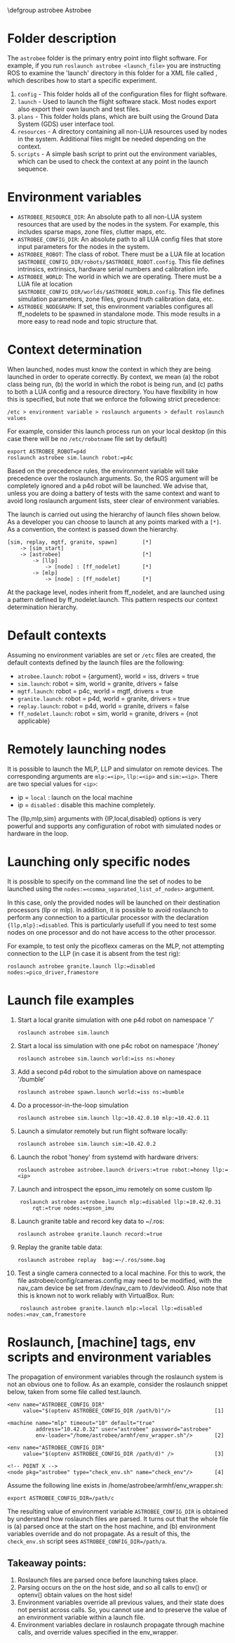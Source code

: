 \defgroup astrobee Astrobee

# Folder description

The `astrobee` folder is the primary entry point into flight software. For
example, if you run `roslaunch astrobee <launch_file>` you are instructing ROS
to examine the 'launch' directory in this folder for a XML file called <launch
file>, which describes how to start a specific experiment.

1. `config` - This folder holds all of the configuration files for flight
   software.
3. `launch` -  Used to launch the flight software stack. Most nodes export also
   export their own launch and test files.
4. `plans` - This folder holds plans, which are built using the Ground Data
   System (GDS) user interface tool.
5. `resources` - A directory containing all non-LUA resources used by nodes in
   the system. Additional files might be needed depending on the context.
6. `scripts` - A simple bash script to print out the environment variables,
   which can be used to check the context at any point in the launch sequence.

# Environment variables

* `ASTROBEE_RESOURCE_DIR`: An absolute path to all non-LUA system resources that
  are used by the nodes in the system. For example, this includes sparse maps,
  zone files, clutter maps, etc.
* `ASTROBEE_CONFIG_DIR`: An absolute path to all LUA config files that store
  input parameters for the nodes in the system.
* `ASTROBEE_ROBOT`: The class of robot. There must be a LUA file at location
  `$ASTROBEE_CONFIG_DIR/robots/$ASTROBEE_ROBOT.config`. This file defines
  intrinsics, extrinsics, hardware serial numbers and calibration info.
* `ASTROBEE_WORLD`: The world in which we are operating. There must be a LUA
  file at location `$ASTROBEE_CONFIG_DIR/worlds/$ASTROBEE_WORLD.config`. This
  file defines simulation parameters, zone files, ground truth calibration data,
  etc.
* `ASTROBEE_NODEGRAPH`: If set, this environment variables configures all
  ff_nodelets to be spawned in standalone mode. This mode results in a more easy
  to read node and topic structure that.

# Context determination

When launched, nodes must know the context in which they are being launched in
order to operate correctly. By context, we mean (a) the robot class being run,
(b) the world in which the robot is being run, and (c) paths to both a LUA
config and a resource directory. You have flexibility in how this is specified,
but note that we enforce the following strict precedence:

    /etc > environment variable > roslaunch arguments > default roslaunch values

For example, consider this launch process run on your local desktop (in this
case there will be no `/etc/robotname` file set by default)

    export ASTROBEE_ROBOT=p4d
    roslaunch astrobee sim.launch robot:=p4c

Based on the precedence rules, the environment variable will take precedence
over the roslaunch arguments. So, the ROS argument will be completely ignored
and a p4d robot will be launched. We advise that, unless you are doing a battery
of tests with the same context and want to avoid long roslaunch argument lists,
steer clear of environment variables.

The launch is carried out using the hierarchy of launch files shown below. As a
developer you can choose to launch at any points marked with a `[*]`. As a
convention, the context is passed down the hierarchy.

    [sim, replay, mgtf, granite, spawn]        [*]
        -> [sim_start]
        -> [astrobee]                          [*]
            -> [llp]
                -> [node] : [ff_nodelet]       [*]
            -> [mlp]
                -> [node] : [ff_nodelet]       [*]

At the package level, nodes inherit from ff_nodelet, and are launched using a
pattern defined by ff_nodelet.launch. This pattern respects our context
determination hierarchy.

# Default contexts

Assuming no environment variables are set or `/etc` files are created, the
default contexts defined by the launch files are the following:

* `atrobee.launch`: robot = {argument}, world = iss, drivers = true
* `sim.launch`: robot = sim, world = granite, drivers = false
* `mgtf.launch`: robot = p4c, world = mgtf, drivers = true
* `granite.launch`: robot = p4d, world = granite, drivers = true
* `replay.launch`: robot = p4d, world = granite, drivers = false
* `ff_nodelet.launch`: robot = sim, world = granite, drivers = {not applicable}

# Remotely launching nodes

It is possible to launch the MLP, LLP and simulator on remote devices. The
corresponding arguments are `mlp:=<ip>`, `llp:=<ip>` and `sim:=<ip>`. There are
two special values for `<ip>`:

* ip = `local` : launch on the local machine
* ip = `disabled` : disable this machine completely.

The {llp,mlp,sim} arguments with {IP,local,disabled} options is very powerful
and supports any configuration of robot with simulated nodes or hardware in the
loop.

# Launching only specific nodes

It is possible to specify on the command line the set of nodes to be launched
using the `nodes:=<comma_separated_list_of_nodes>` argument.

In this case, only the provided nodes will be launched on their destination
processors (llp or mlp). In addition, it is possible to avoid roslaunch to
perform any connection to a particular processor with the declaration
`{llp,mlp}:=disabled`. This is particularly usefull if you need to test some
nodes on one processor and do not have access to the other processor.

For example, to test only the picoflexx cameras on the MLP, not attempting
connection to the LLP (in case it is absent from the test rig):

    roslaunch astrobee granite.launch llp:=disabled nodes:=pico_driver,framestore

# Launch file examples

1. Start a local granite simulation with one p4d robot on namespace '/'

    `roslaunch astrobee sim.launch`

2. Start a local iss simulation with one p4c robot on namespace '/honey'

    `roslaunch astrobee sim.launch world:=iss ns:=honey`

3. Add a second p4d robot to the simulation above on namespace '/bumble'

    `roslaunch astrobee spawn.launch world:=iss ns:=bumble`

4. Do a processor-in-the-loop simulation
    
    `roslaunch astrobee sim.launch llp:=10.42.0.10 mlp:=10.42.0.11`

5. Launch a simulator remotely but run flight software locally:
  
    `roslaunch astrobee sim.launch sim:=10.42.0.2`

6. Launch the robot 'honey' from systemd with hardware drivers:

    `roslaunch astrobee astrobee.launch drivers:=true robot:=honey llp:=<ip>`

7. Launch and introspect the epson_imu remotely on some custom llp
```
    roslaunch astrobee astrobee.launch mlp:=disabled llp:=10.42.0.31
        rqt:=true nodes:=epson_imu
```
8. Launch granite table and record key data to ~/.ros:

    `roslaunch astrobee granite.launch record:=true`

9. Replay the granite table data:

    `roslaunch astrobee replay  bag:=~/.ros/some.bag`

10. Test a single camera connected to a local machine. For this to work, the file
    astrobee/config/cameras.config may need to be modified, with the nav_cam device
	be set from /dev/nav_cam to /dev/video0. Also note that this is known not to 
	work reliably with VirtualBox. Run:
```
    roslaunch astrobee granite.launch mlp:=local llp:=disabled nodes:=nav_cam,framestore
```

# Roslaunch, [machine] tags, env scripts and environment variables

The propagation of environment variables through the roslaunch system is not an
obvious one to follow. As an example, consider the roslaunch snippet below,
taken from some file called test.launch.

    <env name="ASTROBEE_CONFIG_DIR"
         value="$(optenv ASTROBEE_CONFIG_DIR /path/b)"/>              [1]
        
    <machine name="mlp" timeout="10" default="true"
             address="10.42.0.32" user="astrobee" password="astrobee" 
             env-loader="/home/astrobee/armhf/env_wrapper.sh"/>       [2]
        
    <env name="ASTROBEE_CONFIG_DIR"
         value="$(optenv ASTROBEE_CONFIG_DIR /path/d)" />             [3]
         
    <!-- POINT X -->
    <node pkg="astrobee" type="check_env.sh" name="check_env"/>       [4]

Assume the following line exists in /home/astrobee/armhf/env_wrapper.sh:

    export ASTROBEE_CONFIG_DIR=/path/c

The resulting value of environment variable `ASTROBEE_CONFIG_DIR` is obtained by
understand how roslaunch files are parsed. It turns out that the whole file is
(a) parsed once at the start on the host machine, and (b) environment variables
override and do not propagate. As a result of this, the `check_env.sh` script
sees `ASTROBEE_CONFIG_DIR=/path/a`.

## Takeaway points:

1. Roslaunch files are parsed once before launching takes place.
2. Parsing occurs on the on the host side, and so all calls to env() or optenv()
   obtain values on the host side!
3. Environment variables override all previous values, and their state does not
   persist across <env> calls. So, you cannot use <optenv> and <env> to preserve
   the value of an environment variable within a launch file.
4. Environment variables declare in roslaunch propagate through machine calls,
   and override values specified in the env_wrapper.

